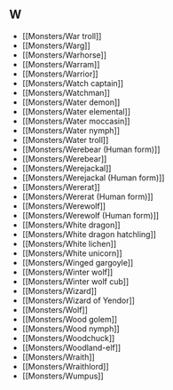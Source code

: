 ## W


- [[Monsters/War troll]]
- [[Monsters/Warg]]
- [[Monsters/Warhorse]]
- [[Monsters/Warram]]
- [[Monsters/Warrior]]
- [[Monsters/Watch captain]]
- [[Monsters/Watchman]]
- [[Monsters/Water demon]]
- [[Monsters/Water elemental]]
- [[Monsters/Water moccasin]]
- [[Monsters/Water nymph]]
- [[Monsters/Water troll]]
- [[Monsters/Werebear (Human form)]]
- [[Monsters/Werebear]]
- [[Monsters/Werejackal]]
- [[Monsters/Werejackal (Human form)]]
- [[Monsters/Wererat]]
- [[Monsters/Wererat (Human form)]]
- [[Monsters/Werewolf]]
- [[Monsters/Werewolf (Human form)]]
- [[Monsters/White dragon]]
- [[Monsters/White dragon hatchling]]
- [[Monsters/White lichen]]
- [[Monsters/White unicorn]]
- [[Monsters/Winged gargoyle]]
- [[Monsters/Winter wolf]]
- [[Monsters/Winter wolf cub]]
- [[Monsters/Wizard]]
- [[Monsters/Wizard of Yendor]]
- [[Monsters/Wolf]]
- [[Monsters/Wood golem]]
- [[Monsters/Wood nymph]]
- [[Monsters/Woodchuck]]
- [[Monsters/Woodland-elf]]
- [[Monsters/Wraith]]
- [[Monsters/Wraithlord]]
- [[Monsters/Wumpus]]
